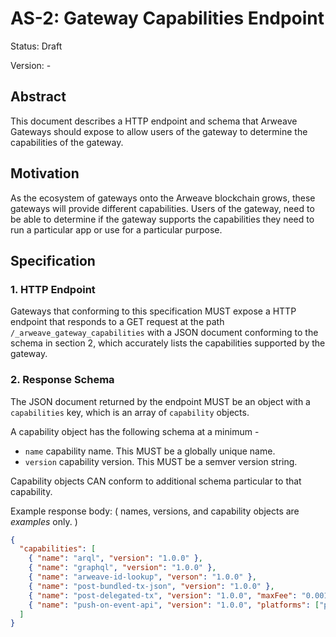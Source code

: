 
# AS-2: Gateway Capabilities Endpoint

Status: Draft

Version: -

## Abstract

This document describes a HTTP endpoint and schema that Arweave Gateways should expose to allow users of the gateway to determine the capabilities of the gateway.

## Motivation

As the ecosystem of gateways onto the Arweave blockchain grows, these gateways will provide different capabilities. Users of the gateway, need to be able to determine if the gateway supports the capabilities they need to run a particular app or use for a particular purpose.

## Specification

### 1. HTTP Endpoint

Gateways that conforming to this specification MUST expose a HTTP endpoint that responds to a GET request at the path `/_arweave_gateway_capabilities` with a JSON document conforming to the schema in section 2, which accurately lists the capabilities supported by the gateway.

### 2. Response Schema

The JSON document returned by the endpoint MUST be an object with a `capabilities` key, which is an array of `capability` objects.

A capability object has the following schema at a minimum -

- `name` capability name. This MUST be a globally unique name.
- `version` capability version. This MUST be a semver version string.

Capability objects CAN conform to additional schema particular to that capability.

Example response body: ( names, versions, and capability objects are _examples_ only. )

```json
{
  "capabilities": [
    { "name": "arql", "version": "1.0.0" },
    { "name": "graphql", "version": "1.0.0" },
    { "name": "arweave-id-lookup", "verson": "1.0.0" },
    { "name": "post-bundled-tx-json", "version": "1.0.0" },
    { "name": "post-delegated-tx", "version": "1.0.0", "maxFee": "0.00125" },
    { "name": "push-on-event-api", "version": "1.0.0", "platforms": ["push-android", "push-ios", "web-push-firefox", "webhook" ] }
  ]
}
```

